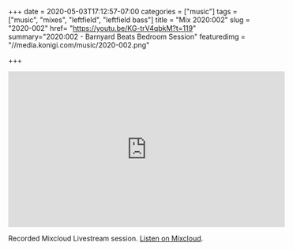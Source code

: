 +++
date = 2020-05-03T17:12:57-07:00
categories = ["music"]
tags = ["music", "mixes", "leftfield", "leftfield bass"]
title = "Mix 2020:002"
slug = "2020-002"
href= "https://youtu.be/KG-trV4qbkM?t=119"
summary="2020:002 - Barnyard Beats Bedroom Session"
featuredimg = "//media.konigi.com/music/2020-002.png"

+++

<div class="mix"><div class="video" >
<iframe width="560" height="315" src="https://www.youtube.com/embed/XNIhYz_y4gs" frameborder="0" allow="accelerometer; autoplay; encrypted-media; gyroscope; picture-in-picture" allowfullscreen></iframe>
</div></div>

Recorded Mixcloud Livestream session. <a href="https://www.mixcloud.com/djkonigi/konigi-2020002-barnyard-beats/">Listen on Mixcloud</a>.
